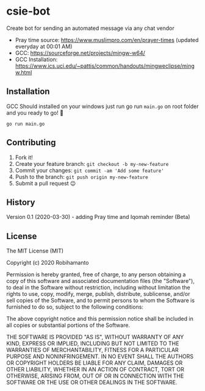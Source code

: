 # csie-bot
Create bot for sending an automated message via any chat vendor

- Pray time source: https://www.muslimpro.com/en/prayer-times (updated everyday at 00:01 AM)
- GCC: https://sourceforge.net/projects/mingw-w64/
- GCC Installation: https://www.ics.uci.edu/~pattis/common/handouts/mingweclipse/mingw.html


## Installation
 
GCC Should installed on your windows
just run go run `main.go` on root folder
and you ready to go! 🥰

`go run main.go`
 
## Contributing
 
1. Fork it!
2. Create your feature branch: `git checkout -b my-new-feature`
3. Commit your changes: `git commit -am 'Add some feature'`
4. Push to the branch: `git push origin my-new-feature`
5. Submit a pull request 😉
 
## History
 
Version 0.1 (2020-03-30) - adding Pray time and Iqomah reminder (Beta)
 
## License
 
The MIT License (MIT)

Copyright (c) 2020 Robihamanto

Permission is hereby granted, free of charge, to any person obtaining a copy of this software and associated documentation files (the "Software"), to deal in the Software without restriction, including without limitation the rights to use, copy, modify, merge, publish, distribute, sublicense, and/or sell copies of the Software, and to permit persons to whom the Software is furnished to do so, subject to the following conditions:

The above copyright notice and this permission notice shall be included in all copies or substantial portions of the Software.

THE SOFTWARE IS PROVIDED "AS IS", WITHOUT WARRANTY OF ANY KIND, EXPRESS OR IMPLIED, INCLUDING BUT NOT LIMITED TO THE WARRANTIES OF MERCHANTABILITY, FITNESS FOR A PARTICULAR PURPOSE AND NONINFRINGEMENT. IN NO EVENT SHALL THE AUTHORS OR COPYRIGHT HOLDERS BE LIABLE FOR ANY CLAIM, DAMAGES OR OTHER LIABILITY, WHETHER IN AN ACTION OF CONTRACT, TORT OR OTHERWISE, ARISING FROM, OUT OF OR IN CONNECTION WITH THE SOFTWARE OR THE USE OR OTHER DEALINGS IN THE SOFTWARE.
